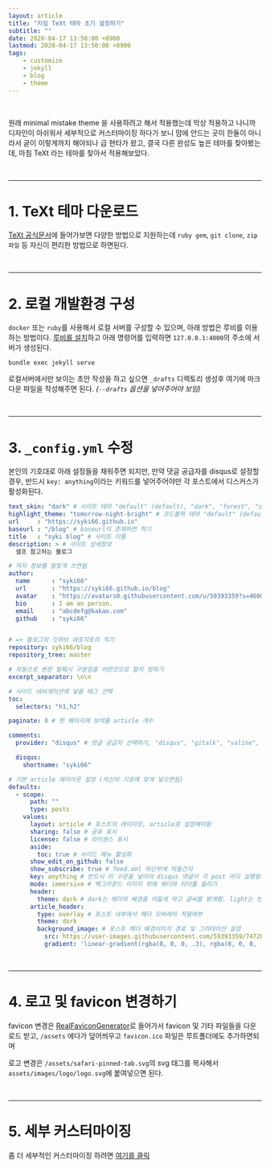 ```yaml
---
layout: article
title: "지킬 TeXt 테마 초기 설정하기"
subtitle: ""
date: 2020-04-17 13:50:00 +0900
lastmod: 2020-04-17 13:50:00 +0900
tags: 
    - customize
    - jekyll
    - blog
    - theme
---
```


<br>

원래 minimal mistake theme 을 사용하려고 해서 적용했는데 막상 적용하고 나니까 디자인이 아쉬워서 세부적으로 커스터마이징 하다가 보니 맘에 안드는 곳이 한둘이 아니라서 굳이 이렇게까지 해야되나 급 현타가 왔고, 결국 다른 완성도 높은 테마를 찾아봤는데, 마침 TeXt 라는 테마를 찾아서 적용해보았다.

<br>

---

# 1. TeXt 테마 다운로드

[TeXt 공식문서](https://tianqi.name/jekyll-TeXt-theme/docs/en/quick-start)에 들어가보면 다양한 방법으로 지원하는데 `ruby gem`, `git clone`, `zip파일` 등 자신이 편리한 방법으로 하면된다.

<br>

---

# 2. 로컬 개발환경 구성

`docker` 또는 `ruby`를 사용해서 로컬 서버를 구성할 수 있으며, 아래 방법은 루비를 이용하는 방법이다. [루비를 설치](https://syki66.github.io/blog/2020/02/06/jekyll-local-server.html)하고 아래 명령어를 입력하면 `127.0.0.1:4000`의 주소에 서버가 생성된다.

```
bundle exec jekyll serve
```

로컬서버에서만 보이는 초안 작성을 하고 싶으면 `_drafts` 디렉토리 생성후 여기에 마크다운 파일을 작성해주면 된다. *(`--drafts` 옵션을 넣어주어야 보임)*

<br>

---

# 3. `_config.yml` 수정

본인의 기호대로 아래 설정들을 채워주면 되지만, 만약 댓글 공급자를 disqus로 설정할 경우, 반드시 `key: anything`이라는 키워드를 넣어주어야만 각 포스트에서 디스커스가 활성화된다.

```yml
text_skin: "dark" # 사이트 테마 "default" (default), "dark", "forest", "ocean", "chocolate", "orange"
highlight_theme: "tomorrow-night-bright" # 코드블럭 테마 "default" (default), "tomorrow", "tomorrow-night", "tomorrow-night-eighties", "tomorrow-night-blue", "tomorrow-night-bright"
url     : "https://syki66.github.io"
baseurl : "/blog" # baseurl이 존재하면 적기
title   : "syki blog" # 사이트 이름
description: > # 사이트 상세정보
  셀프 참고하는 블로그

# 저자 정보를 알맞게 쓰면됨
author:
  name      : "syki66"
  url       : "https://syki66.github.io/blog"
  avatar    : "https://avatars0.githubusercontent.com/u/59393359?s=460&v=4"
  bio       : I am an person.
  email     : "abcdefg@kakao.com"
  github    : "syki66"


# => 블로그의 깃허브 레포지토리 적기
repository: syki66/blog
repository_tree: master

# 자동으로 본문 발췌시 구분점을 어떤것으로 할지 정하기
excerpt_separator: \n\n

# 사이드 네비게이션에 넣을 태그 선택
toc:
  selectors: "h1,h2"

paginate: 8 # 한 페이지에 보여줄 article 개수

comments:
  provider: "disqus" # 댓글 공급자 선택하기, "disqus", "gitalk", "valine", "custom"

  disqus:
    shortname: "syki66"

# 기본 article 레이아웃 설정 (자신의 기호에 맞게 넣으면됨)
defaults:
  - scope:
      path: ""
      type: posts
    values:
      layout: article # 포스트의 레이아웃, article로 설정해야됨
      sharing: false # 공유 표시
      license: false # 라이센스 표시
      aside:
        toc: true # 사이드 메뉴 활성화
      show_edit_on_github: false
      show_subscribe: true # feed.xml 하단부에 띄울건지
      key: anything # 반드시 이 구문을 넣어야 disqus 댓글이 각 post 마다 실행됨
      mode: immersive # 백그라운드 이미지 위에 헤더와 타이틀 올리기
      header:
        theme: dark # dark는 헤더의 배경을 어둡게 하고 글씨를 밝게함. light는 반대
      article_header:
        type: overlay # 포스트 내부에서 헤더 오버레이 적용여부
        theme: dark
        background_image: # 포스트 헤더 배경이미지 경로 및 그라데이션 설정
          src: https://user-images.githubusercontent.com/59393359/74720914-e4b7e980-5279-11ea-9532-c262caf64f00.jpg
          gradient: 'linear-gradient(rgba(0, 0, 0, .3), rgba(0, 0, 0, .0))'
```

<br>

---

# 4. 로고 및 favicon 변경하기

favicon 변경은 [RealFaviconGenerator](https://realfavicongenerator.net/)로 들어가서 favicon 및 기타 파일들을 다운로드 받고, `/assets` 에다가 덮어씌우고 `favicon.ico` 파일은 루트폴더에도 추가하면되며

로고 변경은 `/assets/safari-pinned-tab.svg`의 svg 태그를 복사해서 `assets/images/logo/logo.svg`에 붙여넣으면 된다.

<br>

---

# 5. 세부 커스터마이징

좀 더 세부적인 커스터마이징 하려면 [여기를 클릭]()

<br><br><br><br>